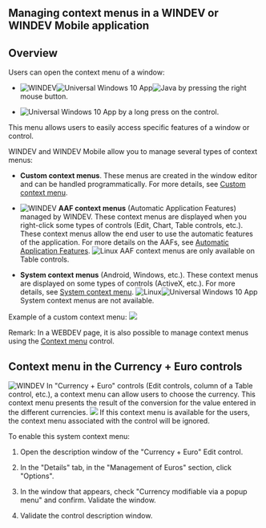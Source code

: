 


## Managing context menus in a WINDEV or WINDEV Mobile application
			



<a name="NOTE1"></a>
<a name="NOTE1_1"></a>


## Overview
<a name="overview_ELTTEXTE000145"></a>
Users can open the context menu of a window: 

- ![WINDEV](https://doc.pcsoft.fr/ext/images/us/WD.png)![Universal Windows 10 App](https://doc.pcsoft.fr/ext/images/us/UNIVERSALAPP.png)![Java](https://doc.pcsoft.fr/ext/images/us/JAVA.png) by pressing the right mouse button.

- ![Universal Windows 10 App](https://doc.pcsoft.fr/ext/images/us/UNIVERSALAPP.png) by a long press on the control. 


This menu allows users to easily access specific features of a window or control.

WINDEV and WINDEV Mobile allow you to manage several types of context menus:

- **Custom context menus**. These menus are created in the window editor and can be handled programmatically. 
	For more details, see [Custom context menu](../WDChamp/1010017.md). 

- ![WINDEV](https://doc.pcsoft.fr/ext/images/us/WD.png) **AAF context menus** (Automatic Application Features) managed by WINDEV. These context menus are displayed when you right-click some types of controls (Edit, Chart, Table controls, etc.). These context menus allow the end user to use the automatic features of the application. 
	For more details on the AAFs, see [Automatic Application Features](../Editeurs/9000022.md).
	![Linux](https://doc.pcsoft.fr/ext/images/us/LX.png) AAF context menus are only available on Table controls.

- **System context menus** (Android, Windows, etc.). These context menus are displayed on some types of controls (ActiveX, etc.). 
	For more details, see [System context menu](../WDChamp/1010023.md).
	![Linux](https://doc.pcsoft.fr/ext/images/us/LX.png)![Universal Windows 10 App](https://doc.pcsoft.fr/ext/images/us/UNIVERSALAPP.png) System context menus are not available.




Example of a custom context menu: ![](https://doc.pcsoft.fr/en-US/images/image.awp?langid=3&name=MenuContextuel.gif)


Remark: In a WEBDEV page, it is also possible to manage context menus using the [Context menu](../WDChamp/1410087217.md) control. 



<a name="NOTE5"></a>
<a name="NOTE5_1"></a>


## Context menu in the Currency + Euro controls
<a name="context_menu_the_currency_euro_controls_ELTTEXTE000169"></a>
![WINDEV](https://doc.pcsoft.fr/ext/images/us/WD.png) In "Currency + Euro" controls (Edit controls, column of a Table control, etc.), a context menu can allow users to choose the currency. This context menu presents the result of the conversion for the value entered in the different currencies.
![](https://doc.pcsoft.fr/en-US/images/image.awp?langid=3&name=MenuctxMonetaireeuro.gif)
If this context menu is available for the users, the context menu associated with the control will be ignored.

To enable this system context menu: 

1. Open the description window of the "Currency + Euro" Edit control. 

2. In the "Details" tab, in the "Management of Euros" section, click "Options". 

3. In the window that appears, check "Currency modifiable via a popup menu" and confirm. Validate the window. 

4. Validate the control description window.  





